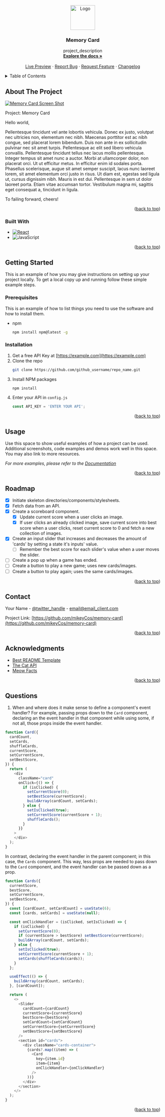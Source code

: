 <!-- Improved compatibility of back to top link: See: https://github.com/othneildrew/Best-README-Template/pull/73 -->
<a name="readme-top"></a>
<!--
*** Thanks for checking out the Best-README-Template. If you have a suggestion
*** that would make this better, please fork the repo and create a pull request
*** or simply open an issue with the tag "enhancement".
*** Don't forget to give the project a star!
*** Thanks again! Now go create something AMAZING! :D
-->



<!-- PROJECT SHIELDS -->
<!--
*** I'm using markdown "reference style" links for readability.
*** Reference links are enclosed in brackets [ ] instead of parentheses ( ).
*** See the bottom of this document for the declaration of the reference variables
*** for contributors-url, forks-url, etc. This is an optional, concise syntax you may use.
*** https://www.markdownguide.org/basic-syntax/#reference-style-links
-->
<!-- [![Contributors][contributors-shield]][contributors-url] -->
<!-- [![Forks][forks-shield]][forks-url]
[![Stargazers][stars-shield]][stars-url]
[![Issues][issues-shield]][issues-url]
[![MIT License][license-shield]][license-url]
[![LinkedIn][linkedin-shield]][linkedin-url] -->



<!-- PROJECT LOGO -->
<br />
<div align="center">
  <a href="https://github.com/mikeyCos/cv-application">
    <img src="images/logo.png" alt="Logo" width="80" height="80">
  </a>

<h3 align="center">Memory Card</h3>

  <p align="center">
    project_description
    <br />
    <a href="https://github.com/github_username/repo_name"><strong>Explore the docs »</strong></a>
    <br />
    <br />
    <a href="https://memorycard-mikeycos.netlify.app/">Live Preview</a>
    ·
    <a href="https://github.com/github_username/repo_name/issues/new?labels=bug&template=bug-report---.md">Report Bug</a>
    ·
    <a href="https://github.com/github_username/repo_name/issues/new?labels=enhancement&template=feature-request---.md">Request Feature</a>
    ·
    <a href="https://github.com/mikeyCos/memory-card/blob/main/CHANGELOG.md">Changelog</a>
  </p>
</div>



<!-- TABLE OF CONTENTS -->
<details>
  <summary>Table of Contents</summary>
  <ol>
    <li>
      <a href="#about-the-project">About The Project</a>
      <ul>
        <li><a href="#built-with">Built With</a></li>
      </ul>
    </li>
    <li>
      <a href="#getting-started">Getting Started</a>
      <ul>
        <li><a href="#prerequisites">Prerequisites</a></li>
        <li><a href="#installation">Installation</a></li>
      </ul>
    </li>
    <li><a href="#usage">Usage</a></li>
    <li><a href="#roadmap">Roadmap</a></li>
    <li><a href="#contributing">Contributing</a></li>
    <li><a href="#contact">Contact</a></li>
    <li><a href="#acknowledgments">Acknowledgments</a></li>
    <li><a href="#questions">Questions</a></li>
  </ol>
</details>



<!-- ABOUT THE PROJECT -->
## About The Project

[![Memory Card Screen Shot][product-screenshot]](https://example.com)

Project: Memory Card

Hello world,

Pellentesque tincidunt vel ante lobortis vehicula. Donec ex justo, volutpat nec ultricies non, elementum nec nibh. Maecenas porttitor est ac nibh congue, sed placerat lorem bibendum. Duis non ante in ex sollicitudin pulvinar nec sit amet turpis. Pellentesque ac elit sed libero vehicula convallis. Pellentesque tincidunt tellus nec lacus mollis pellentesque. Integer tempus sit amet nunc a auctor. Morbi at ullamcorper dolor, non placerat orci. Ut ut efficitur metus. In efficitur enim id sodales porta. Phasellus scelerisque, augue sit amet semper suscipit, lacus nunc laoreet lorem, sit amet elementum orci justo in risus. Ut diam est, egestas sed ligula ut, cursus dignissim nibh. Mauris in est dui. Pellentesque in sem ut dolor laoreet porta. Etiam vitae accumsan tortor. Vestibulum magna mi, sagittis eget consequat a, tincidunt in ligula.

To failing forward, cheers!

<p align="right">(<a href="#readme-top">back to top</a>)</p>



### Built With

* [![React][React.js]][React-url]
* ![JavaScript](https://img.shields.io/badge/javascript-%23323330.svg?style=for-the-badge&logo=javascript&logoColor=%23F7DF1E)

<p align="right">(<a href="#readme-top">back to top</a>)</p>



<!-- GETTING STARTED -->
## Getting Started

This is an example of how you may give instructions on setting up your project locally.
To get a local copy up and running follow these simple example steps.

### Prerequisites

This is an example of how to list things you need to use the software and how to install them.
* npm
  ```sh
  npm install npm@latest -g
  ```

### Installation

1. Get a free API Key at [https://example.com](https://example.com)
2. Clone the repo
   ```sh
   git clone https://github.com/github_username/repo_name.git
   ```
3. Install NPM packages
   ```sh
   npm install
   ```
4. Enter your API in `config.js`
   ```js
   const API_KEY = 'ENTER YOUR API';
   ```

<p align="right">(<a href="#readme-top">back to top</a>)</p>



<!-- USAGE EXAMPLES -->
## Usage

Use this space to show useful examples of how a project can be used. Additional screenshots, code examples and demos work well in this space. You may also link to more resources.

_For more examples, please refer to the [Documentation](https://example.com)_

<p align="right">(<a href="#readme-top">back to top</a>)</p>



<!-- ROADMAP -->
## Roadmap

- [x] Initiate skeleton directories/components/stylesheets.
- [x] Fetch data from an API.
- [x] Create a scoreboard component.
  - [x] Update current score when a user clicks an image.
  - [x] If user clicks an already clicked image, save current score into best score when a user clicks, reset current score to 0 and fetch a new collection of images.
- [x] Create an input slider that increases and decreases the amount of 'cards' by setting a state it's inputs' value.
  - [ ] Remember the best score for each slider's value when a user moves the slider.
- [ ] Create a pop up when a game has ended.
 - [ ] Create a button to play a new game; uses new cards/images.
 - [ ] Create a button to play again; uses the same cards/images.

<p align="right">(<a href="#readme-top">back to top</a>)</p>

<!-- CONTACT -->
## Contact

Your Name - [@twitter_handle](https://twitter.com/twitter_handle) - email@email_client.com

Project Link: [https://github.com/mikeyCos/memory-card](https://github.com/mikeyCos/memory-card)

<p align="right">(<a href="#readme-top">back to top</a>)</p>



<!-- ACKNOWLEDGMENTS -->
## Acknowledgments

* [Best README Template](https://github.com/othneildrew/Best-README-Template)
* [The Cat API](https://thecatapi.com/)
* [Meow Facts](https://github.com/wh-iterabb-it/meowfacts)

<p align="right">(<a href="#readme-top">back to top</a>)</p>



<!-- QUESTIONS -->
## Questions

1. When and where does it make sense to define a component's event handler? For example, passing props down to the `Card` component, declaring an the event handler in that component while using some, if not all, those props inside the event handler. 

```js
function Card({
  cardCount,
  setCards,
  shuffleCards,
  currentScore,
  setCurrentScore,
  setBestScore,
}) {
  return (
    <div
      className="card"
      onClick={() => {
        if (isClicked) {
          setCurrentScore(0);
          setBestScore(currentScore);
          buildArray(cardCount, setCards);
        } else {
          setIsClicked(true);
          setCurrentScore(currentScore + 1);
          shuffleCards();
        }
      }}
    >
    </div>
  );
}

```
In contrast, declaring the event handler in the parent component; in this case, the `Cards` component. This way, less props are needed to pass down to the `Card` component, and the event handler can be passed down as a prop.
```js
function Cards({
  currentScore,
  bestScore,
  setCurrentScore,
  setBestScore,
}) {
  const [cardCount, setCardCount] = useState(6);
  const [cards, setCards] = useState(null);

  const onClickHandler = (isClicked, setIsClicked) => {
    if (isClicked) {
      setCurrentScore(0);
      if (currentScore > bestScore) setBestScore(currentScore);
      buildArray(cardCount, setCards);
    } else {
      setIsClicked(true);
      setCurrentScore(currentScore + 1);
      setCards(shuffleCards(cards));
    }
  };

  useEffect(() => {
    buildArray(cardCount, setCards);
  }, [cardCount]);

  return (
    <>
      <Slider
        cardCount={cardCount}
        currentScore={currentScore}
        bestScore={bestScore}
        setCardCount={setCardCount}
        setCurrentScore={setCurrentScore}
        setBestScore={setBestScore}
      />
      <section id="cards">
        <div className="cards-container">
          {cards?.map((item) => (
            <Card
              key={item.id}
              item={item}
              onClickHandler={onClickHandler}
            />
          ))}
        </div>
      </section>
    </>
  );
}
```

<p align="right">(<a href="#readme-top">back to top</a>)</p>



<!-- MARKDOWN LINKS & IMAGES -->
<!-- https://www.markdownguide.org/basic-syntax/#reference-style-links -->

[contributors-shield]: https://img.shields.io/github/contributors/github_username/repo_name.svg?style=for-the-badge
[contributors-url]: https://github.com/github_username/repo_name/graphs/contributors
[forks-shield]: https://img.shields.io/github/forks/github_username/repo_name.svg?style=for-the-badge
[forks-url]: https://github.com/github_username/repo_name/network/members
[stars-shield]: https://img.shields.io/github/stars/github_username/repo_name.svg?style=for-the-badge
[stars-url]: https://github.com/github_username/repo_name/stargazers
[issues-shield]: https://img.shields.io/github/issues/github_username/repo_name.svg?style=for-the-badge
[issues-url]: https://github.com/github_username/repo_name/issues
[license-shield]: https://img.shields.io/github/license/github_username/repo_name.svg?style=for-the-badge
[license-url]: https://github.com/github_username/repo_name/blob/master/LICENSE.txt
[linkedin-shield]: https://img.shields.io/badge/-LinkedIn-black.svg?style=for-the-badge&logo=linkedin&colorB=555
[linkedin-url]: https://linkedin.com/in/linkedin_username
[product-screenshot]: images/screenshot.png
[Next.js]: https://img.shields.io/badge/next.js-000000?style=for-the-badge&logo=nextdotjs&logoColor=white
[Next-url]: https://nextjs.org/
[React.js]: https://img.shields.io/badge/React-20232A?style=for-the-badge&logo=react&logoColor=61DAFB
[React-url]: https://reactjs.org/
[Vue.js]: https://img.shields.io/badge/Vue.js-35495E?style=for-the-badge&logo=vuedotjs&logoColor=4FC08D
[Vue-url]: https://vuejs.org/
[Angular.io]: https://img.shields.io/badge/Angular-DD0031?style=for-the-badge&logo=angular&logoColor=white
[Angular-url]: https://angular.io/
[Svelte.dev]: https://img.shields.io/badge/Svelte-4A4A55?style=for-the-badge&logo=svelte&logoColor=FF3E00
[Svelte-url]: https://svelte.dev/
[Laravel.com]: https://img.shields.io/badge/Laravel-FF2D20?style=for-the-badge&logo=laravel&logoColor=white
[Laravel-url]: https://laravel.com
[Bootstrap.com]: https://img.shields.io/badge/Bootstrap-563D7C?style=for-the-badge&logo=bootstrap&logoColor=white
[Bootstrap-url]: https://getbootstrap.com
[JQuery.com]: https://img.shields.io/badge/jQuery-0769AD?style=for-the-badge&logo=jquery&logoColor=white
[JQuery-url]: https://jquery.com 